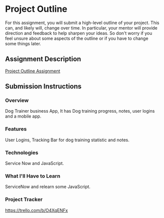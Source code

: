 # Project Outline
For this assignment, you will submit a high-level outline of your project. This can, and likely will, change over time. In particular, your mentor will provide direction and feedback to help sharpen your ideas. So don't worry if you feel unsure about some aspects of the outline or if you have to change some things later.

## Assignment Description
[Project Outline Assignment](https://education.launchcode.org/liftoff/modules/assignments/project-outline)

## Submission Instructions

### Overview
Dog Trainer business App, It has Dog training progress, notes, user logins and a mobile app.
### Features
User Logins, Tracking Bar for dog training statistic and notes.
### Technologies
Service Now and JavaScript.
### What I'll Have to Learn
ServiceNow and relearn some JavaScript.
### Project Tracker
https://trello.com/b/O4XqENFx
